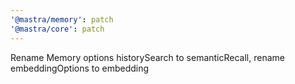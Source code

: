 ```yaml
---
'@mastra/memory': patch
'@mastra/core': patch
---
```


Rename Memory options historySearch to semanticRecall, rename embeddingOptions to embedding
